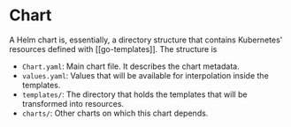 # Chart
A Helm chart is, essentially, a directory structure that contains Kubernetes' resources defined with [[go-templates]]. The structure is

* `Chart.yaml`: Main chart file. It describes the chart metadata.
* `values.yaml`: Values that will be available for interpolation inside the templates.
* `templates/`: The directory that holds the templates that will be transformed into resources.
* `charts/`: Other charts on which this chart depends.
